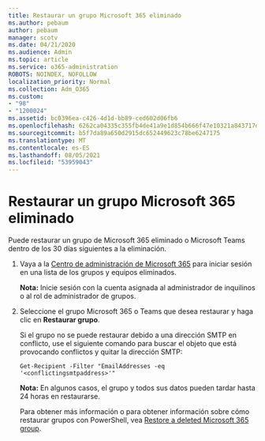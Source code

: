 ```yaml
---
title: Restaurar un grupo Microsoft 365 eliminado
ms.author: pebaum
author: pebaum
manager: scotv
ms.date: 04/21/2020
ms.audience: Admin
ms.topic: article
ms.service: o365-administration
ROBOTS: NOINDEX, NOFOLLOW
localization_priority: Normal
ms.collection: Adm_O365
ms.custom:
- "98"
- "1200024"
ms.assetid: bc0396ea-c426-4d1d-bb89-ced602d06fb6
ms.openlocfilehash: 6262ca04335c355fb4de41a9e1d854b666f47e10321a843717d6eb951c46cafd
ms.sourcegitcommit: b5f7da89a650d2915dc652449623c78be6247175
ms.translationtype: MT
ms.contentlocale: es-ES
ms.lasthandoff: 08/05/2021
ms.locfileid: "53959043"
---
```

# <a name="restore-a-deleted-microsoft-365-group"></a>Restaurar un grupo Microsoft 365 eliminado

Puede restaurar un grupo de Microsoft 365 eliminado o Microsoft Teams dentro de los 30 días siguientes a la eliminación.

1. Vaya a la [Centro de administración de Microsoft 365](https://aka.ms/RestoreDeletedGroup) para iniciar sesión en una lista de los grupos y equipos eliminados.

    **Nota:** Inicie sesión con la cuenta asignada al administrador de inquilinos o al rol de administrador de grupos.

1. Seleccione el grupo Microsoft 365 o Teams que desea restaurar y haga clic en **Restaurar grupo**.

    Si el grupo no se puede restaurar debido a una dirección SMTP en conflicto, use el siguiente comando para buscar el objeto que está provocando conflictos y quitar la dirección SMTP:

    `Get-Recipient -Filter "EmailAddresses -eq '<conflictingsmtpaddress>'"`

    **Nota:** En algunos casos, el grupo y todos sus datos pueden tardar hasta 24 horas en restaurarse.

    Para obtener más información o para obtener información sobre cómo restaurar grupos con PowerShell, vea [Restore a deleted Microsoft 365 group](https://go.microsoft.com/fwlink/?linkid=867802).